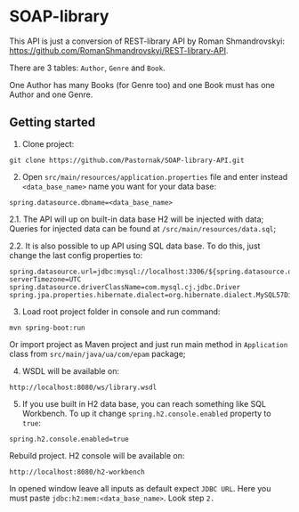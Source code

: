 # SOAP-library
This API is just a conversion of REST-library API by Roman Shmandrovskyi: https://github.com/RomanShmandrovskyi/REST-library-API.

There are 3 tables: `Author`, `Genre` and `Book`.

One Author has many Books (for Genre too) and one Book must has one Author and one Genre.

## Getting started
1. Clone project:
```
git clone https://github.com/Pastornak/SOAP-library-API.git
```

2. Open `src/main/resources/application.properties` file and enter instead `<data_base_name>` name you want for your data base:
```
spring.datasource.dbname=<data_base_name>
```
2.1. The API will up on built-in data base H2 will be injected with data;
Queries for injected data can be found at `/src/main/resources/data.sql`;

2.2. It is also possible to up API using SQL data base. To do this, just change the last config properties to:
```
spring.datasource.url=jdbc:mysql://localhost:3306/${spring.datasource.dbname}?serverTimezone=UTC
spring.datasource.driverClassName=com.mysql.cj.jdbc.Driver
spring.jpa.properties.hibernate.dialect=org.hibernate.dialect.MySQL57Dialect
```

3. Load root project folder in console and run command:
```
mvn spring-boot:run
```
Or import project as Maven project and just run main method in `Application` class from `src/main/java/ua/com/epam` package;

4. WSDL will be available on:
```
http://localhost:8080/ws/library.wsdl
```

5. If you use built in H2 data base, you can reach something like SQL Workbench. To up it change `spring.h2.console.enabled` property to `true`:
```
spring.h2.console.enabled=true
```
Rebuild project. H2 console will be available on:
```
http://localhost:8080/h2-workbench
```
In opened window leave all inputs as default expect `JDBC URL`. Here you must paste `jdbc:h2:mem:<data_base_name>`. Look step `2.`
